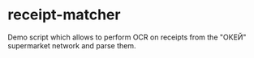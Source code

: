 # receipt-matcher
Demo script which allows to perform OCR on receipts from the "ОКЕЙ" supermarket network and parse them.
